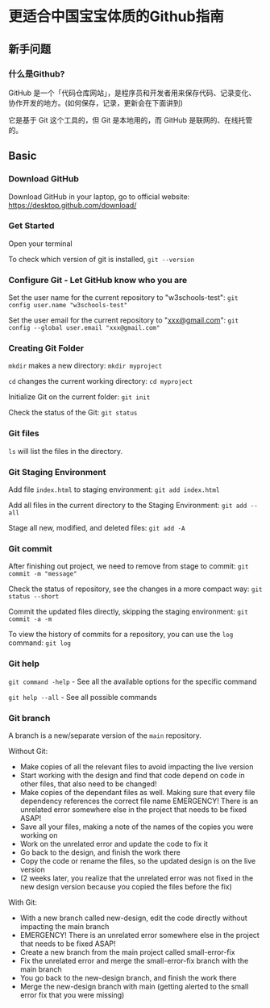 # 更适合中国宝宝体质的Github指南

## 新手问题

### 什么是Github?

GitHub 是一个「代码仓库网站」，是程序员和开发者用来保存代码、记录变化、协作开发的地方。(如何保存，记录，更新会在下面讲到)

它是基于 Git 这个工具的，但 Git 是本地用的，而 GitHub 是联网的、在线托管的。

## Basic

### Download GitHub 

Download GitHub in your laptop, go to official website: https://desktop.github.com/download/

### Get Started

Open your terminal

To check which version of git is installed, `git --version`

### Configure Git - Let GitHub know who you are
Set the user name for the current repository to "w3schools-test": `git config user.name "w3schools-test"`

Set the user email for the current repository to "xxx@gmail.com": `git config --global user.email "xxx@gmail.com"`

### Creating Git Folder

`mkdir` makes a new directory: `mkdir myproject`

`cd` changes the current working directory: `cd myproject`

Initialize Git on the current folder: `git init`

Check the status of the Git: `git status`

### Git files

`ls` will list the files in the directory.

### Git Staging Environment

Add file `index.html` to staging environment: `git add index.html`

Add all files in the current directory to the Staging Environment: `git add --all`

Stage all new, modified, and deleted files: `git add -A`

### Git commit

After finishing out project, we need to remove from stage to commit: `git commit -m "message"`

Check the status of repository, see the changes in a more compact way: `git status --short`

Commit the updated files directly, skipping the staging environment: `git commit -a -m`

To view the history of commits for a repository, you can use the `log` command: `git log`

### Git help

`git command -help` -  See all the available options for the specific command

`git help --all` -  See all possible commands

### Git branch

A branch is a new/separate version of the `main` repository.

Without Git:
- Make copies of all the relevant files to avoid impacting the live version
- Start working with the design and find that code depend on code in other files, that also need to be changed!
- Make copies of the dependant files as well. Making sure that every file dependency references the correct file name
EMERGENCY! There is an unrelated error somewhere else in the project that needs to be fixed ASAP!
- Save all your files, making a note of the names of the copies you were working on
- Work on the unrelated error and update the code to fix it
- Go back to the design, and finish the work there
- Copy the code or rename the files, so the updated design is on the live version
- (2 weeks later, you realize that the unrelated error was not fixed in the new design version because you copied the files before the fix)

With Git:
- With a new branch called new-design, edit the code directly without impacting the main branch
- EMERGENCY! There is an unrelated error somewhere else in the project that needs to be fixed ASAP!
- Create a new branch from the main project called small-error-fix
- Fix the unrelated error and merge the small-error-fix branch with the main branch
- You go back to the new-design branch, and finish the work there
- Merge the new-design branch with main (getting alerted to the small error fix that you were missing)


